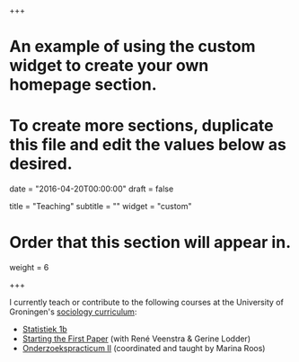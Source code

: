 +++
# An example of using the custom widget to create your own homepage section.
# To create more sections, duplicate this file and edit the values below as desired.

date = "2016-04-20T00:00:00"
draft = false

title = "Teaching"
subtitle = ""
widget = "custom"

# Order that this section will appear in.
weight = 6

+++

I currently teach or contribute to the following courses at the University of Groningen's <a href = "https://www.rug.nl/gmw/sociology/?lang=en" target="_blank">sociology curriculum</a>:


- <a href = "https://www.rug.nl/ocasys/gmw/vak/show?code=SOBA105C" target="_blank">Statistiek 1b</a> 
- <a href = "https://www.rug.nl/ocasys/rug//vak/show?code=GMTPGE07" target="_blank">Starting the First Paper</a> (with René Veenstra & Gerine Lodder)
- <a href = "https://www.rug.nl/ocasys/gmw/vak/show?code=SOSCH006A4" target="_blank">Onderzoekspracticum II</a> (coordinated and taught by Marina Roos)
